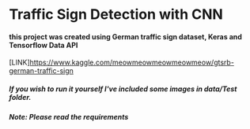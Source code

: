 # Traffic Sign Detection with CNN

#### this project was created using German traffic sign dataset, Keras and Tensorflow Data API
[LINK]https://www.kaggle.com/meowmeowmeowmeowmeow/gtsrb-german-traffic-sign

##### If you wish to run it yourself I've included some images in data/Test folder.
##### Note: Please read the requirements
